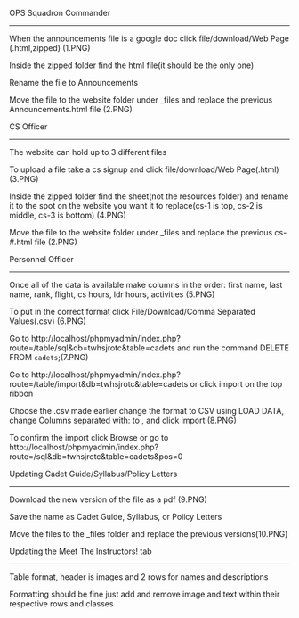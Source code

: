 OPS Squadron Commander
____________________________________________________________________________
When the announcements file is a google doc click file/download/Web Page (.html,zipped) (1.PNG)

Inside the zipped folder find the html file(it should be the only one)

Rename the file to Announcements

Move the file to the website folder under _files and replace the previous Announcements.html file (2.PNG)

CS Officer
____________________________________________________________________________
The website can hold up to 3 different files

To upload a file take a cs signup and click file/download/Web Page(.html) (3.PNG)

Inside the zipped folder find the sheet(not the resources folder) and rename it to the spot on the website you want it to replace(cs-1 is top, cs-2 is middle, cs-3 is bottom) (4.PNG)

Move the file to the website folder under _files and replace the previous cs-#.html file (2.PNG)

Personnel Officer
____________________________________________________________________________
Once all of the data is available make columns in the order: first name, last name, rank, flight, cs hours, ldr hours, activities (5.PNG)

To put in the correct format click File/Download/Comma Separated Values(.csv) (6.PNG)

Go to http://localhost/phpmyadmin/index.php?route=/table/sql&db=twhsjrotc&table=cadets and run the command DELETE FROM `cadets`;(7.PNG)

Go to http://localhost/phpmyadmin/index.php?route=/table/import&db=twhsjrotc&table=cadets or click import on the top ribbon

Choose the .csv made earlier change the format to CSV using LOAD DATA, change Columns separated with: to , and click import (8.PNG)

To confirm the import click Browse or go to http://localhost/phpmyadmin/index.php?route=/sql&db=twhsjrotc&table=cadets&pos=0


Updating Cadet Guide/Syllabus/Policy Letters
____________________________________________________________________________
Download the new version of the file as a pdf (9.PNG)

Save the name as Cadet Guide, Syllabus, or Policy Letters

Move the files to the _files folder and replace the previous versions(10.PNG)

Updating the Meet The Instructors! tab
____________________________________________________________________________
Table format, header is images and 2 rows for names and descriptions

Formatting should be fine just add and remove image and text within their respective rows and classes
